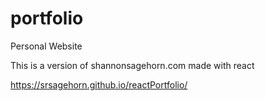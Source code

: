 # portfolio

Personal Website

This is a version of shannonsagehorn.com made with react

https://srsagehorn.github.io/reactPortfolio/
